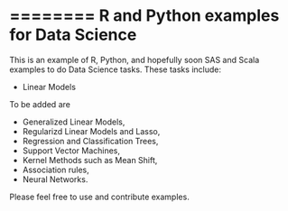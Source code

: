 ========
R and Python examples for Data Science
========

This is an example of R, Python, and hopefully soon SAS and Scala examples to do Data Science tasks.
These tasks include:

- Linear Models

To be added are

- Generalized Linear Models,
- Regularizd Linear Models and Lasso,
- Regression and Classification Trees,
- Support Vector Machines,
- Kernel Methods such as Mean Shift,
- Association rules,
- Neural Networks.

Please feel free to use and contribute examples.


